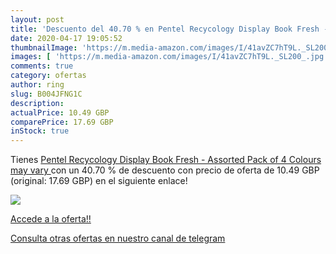 ```yaml
---
layout: post
title: 'Descuento del 40.70 % en Pentel Recycology Display Book Fresh - A'
date: 2020-04-17 19:05:52
thumbnailImage: 'https://m.media-amazon.com/images/I/41avZC7hT9L._SL200_.jpg'
images: [ 'https://m.media-amazon.com/images/I/41avZC7hT9L._SL200_.jpg' ]
comments: true
category: ofertas
author: ring
slug: B004JFNG1C
description:
actualPrice: 10.49 GBP
comparePrice: 17.69 GBP
inStock: true
---
```


Tienes [Pentel Recycology Display Book Fresh - Assorted  Pack of 4  Colours may vary ](https://www.amazon.com/dp/B004JFNG1C/?tag=redken08-20) con un 40.70 % de descuento con precio de oferta de 10.49 GBP (original: 17.69 GBP) en el siguiente enlace!

[![](https://m.media-amazon.com/images/I/41avZC7hT9L._SL200_.jpg)](https://www.amazon.com/dp/B004JFNG1C/?tag=redken08-20)

[Accede a la oferta!!](https://www.amazon.com/dp/B004JFNG1C/?tag=redken08-20)

[Consulta otras ofertas en nuestro canal de telegram](https://t.me/s/ofertas25)

